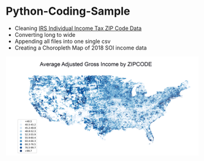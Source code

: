 # Python-Coding-Sample

* Cleaning [IRS Individual Income Tax ZIP Code Data](https://www.irs.gov/statistics/soi-tax-stats-individual-income-tax-statistics-zip-code-data-soi)
* Converting long to wide
* Appending all files into one single csv
* Creating a Choropleth Map of 2018 SOI income data

![](output/cmap_ps.png?raw=true)
